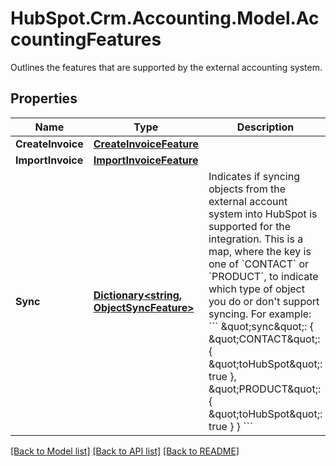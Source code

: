 # HubSpot.Crm.Accounting.Model.AccountingFeatures
Outlines the features that are supported by the external accounting system.

## Properties

Name | Type | Description | Notes
------------ | ------------- | ------------- | -------------
**CreateInvoice** | [**CreateInvoiceFeature**](CreateInvoiceFeature.md) |  | 
**ImportInvoice** | [**ImportInvoiceFeature**](ImportInvoiceFeature.md) |  | 
**Sync** | [**Dictionary&lt;string, ObjectSyncFeature&gt;**](ObjectSyncFeature.md) | Indicates if syncing objects from the external account system into HubSpot is supported for the integration. This is a map, where the key is one of &#x60;CONTACT&#x60; or &#x60;PRODUCT&#x60;, to indicate which type of object you do or don&#39;t support syncing. For example: &#x60;&#x60;&#x60;   \&quot;sync\&quot;: {     \&quot;CONTACT\&quot;: {       \&quot;toHubSpot\&quot;: true     },     \&quot;PRODUCT\&quot;: {       \&quot;toHubSpot\&quot;: true     }   } &#x60;&#x60;&#x60;  | 

[[Back to Model list]](../README.md#documentation-for-models) [[Back to API list]](../README.md#documentation-for-api-endpoints) [[Back to README]](../README.md)

